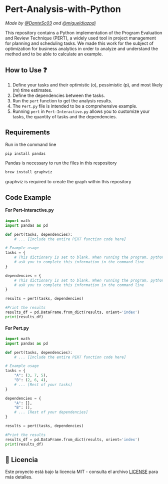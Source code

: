 # Pert-Analysis-with-Python

_Made by [@DanteSc03](https://github.com/DanteSc03) and [@migueldiazpdj](https://github.com/migueldiazpdj)_

This repository contains a Python implementation of the Program Evaluation and Review Technique (PERT), a widely used tool in project management for planning and scheduling tasks. We made this work for the subject of optimization for business analytics in order to analyze and understand the method and to be able to calculate an example.

## How to Use ❓

1. Define your tasks and their optimistic (o), pessimistic (p), and most likely (m) time estimates.
2. Define the dependencies between the tasks.
3. Run the `pert` function to get the analysis results.
4. The `Pert.py` file is intended to be a comprehensive example.
5. Running `pert` in `Pert-Interactive.py` allows you to customize your tasks, the quantity of tasks and the dependencies.

## Requirements
Run in the command line
```python 
pip install pandas
```
Pandas is necessary to run the files in this respository

```python
brew install graphviz
```
graphviz is required to create the graph within this repository

## Code Example

#### For Pert-Interactive.py
```python
import math
import pandas as pd

def pert(tasks, dependencies):
    # ... [Include the entire PERT function code here]

# Example usage
tasks = {
    # This dictionary is set to blank. When running the program, python will 
    # ask you to complete this information in the command line
}

dependencies = {
    # This dictionary is set to blank. When running the program, python will 
    # ask you to complete this information in the command line
}

results = pert(tasks, dependencies)

#Print the results
results_df = pd.DataFrame.from_dict(results, orient='index')
print(results_df)
```

#### For Pert.py
```python
import math
import pandas as pd

def pert(tasks, dependencies):
    # ... [Include the entire PERT function code here]

# Example usage
tasks = {
    "A": (3, 7, 5),
    "B": (2, 6, 4),
    # ... [Rest of your tasks]
}

dependencies = {
    "A": [],
    "B": [],
    # ... [Rest of your dependencies]
}

results = pert(tasks, dependencies)

#Print the results
results_df = pd.DataFrame.from_dict(results, orient='index')
print(results_df)
```

## 📄 Licencia

Este proyecto está bajo la licencia MIT - consulta el archivo [LICENSE](LICENSE) para más detalles.
